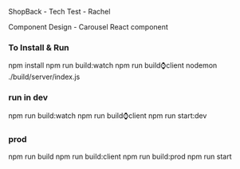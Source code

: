 ShopBack - Tech Test - Rachel

Component Design - Carousel React component

### To Install & Run

npm install
npm run build:watch
npm run build:watch:client
nodemon ./build/server/index.js


### run in dev

npm run build:watch 
npm run build:watch:client 
npm run start:dev 

### prod

npm run build 
npm run build:client 
npm run build:prod 
npm run start 

